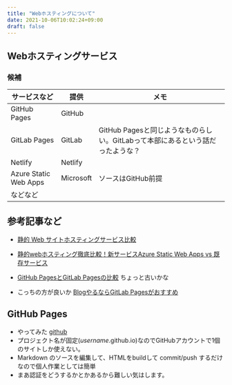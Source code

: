 ```yaml
---
title: "Webホスティングについて"
date: 2021-10-06T10:02:24+09:00
draft: false
---
```


## Webホスティングサービス


### 候補

| サービスなど          | 提供      | メモ                               |
|-----------------------|-----------|------------------------------------|
| GitHub Pages          | GitHub    |                                    |
| GitLab Pages          | GitLab    | GitHub Pagesと同じようなものらしい。GitLabって本部にあるという話だったような？ |
| Netlify               | Netlify   |                                    |
| Azure Static Web Apps | Microsoft | ソースはGitHub前提                 |
| などなど                      |           |                              |

## 参考記事など

* [静的 Web サイトホスティングサービス比較](https://qiita.com/changeworld/items/27bc292ec96da53fbc47)
* [静的webホスティング徹底比較！新サービスAzure Static Web Apps vs 既存サービス](https://qiita.com/guemon/items/84d5d71c9cc21d9596dc)

* [GitHub PagesとGitLab Pagesの比較](https://qiita.com/sei40kr/items/d43e9e86f3b2ee36c739) ちょっと古いかな
* こっちの方が良いか [BlogやるならGitLab Pagesがおすすめ](https://keens.github.io/blog/2020/03/27/blogyarunaragitlab_pagesgaosusume/)

## GitHub Pages

* やってみた [github](https://hisa-asou.github.io/)
* プロジェクト名が固定(_username_.github.io)なのでGitHubアカウントで1個のサイトしか使えない。
* Markdown のソースを編集して、HTMLをbuildして commit/push するだけなので個人作業としては簡単
* まあ認証をどうするかとかあるから難しい気はします。


